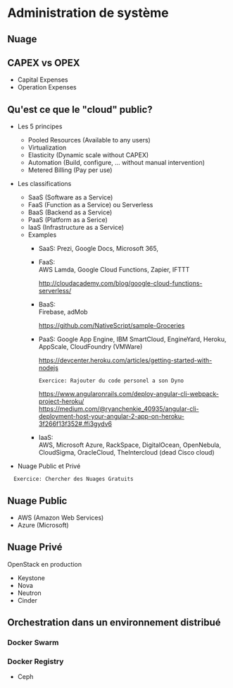 # Administration de système

## Nuage

## CAPEX vs OPEX
- Capital Expenses
- Operation Expenses

## Qu'est ce que le "cloud" public?
- Les 5 principes
  * Pooled Resources (Available to any users) 
  * Virtualization
  * Elasticity (Dynamic scale without CAPEX)
  * Automation (Build, configure, ... without manual intervention)
  * Metered Billing (Pay per use)
     
- Les classifications
  * SaaS (Software as a Service)
  * FaaS (Function as a Service) ou Serverless
  * BaaS (Backend as a Service)
  * PaaS (Platform as a Serice)
  * IaaS (Infrastructure as a Service)

  - Examples
     * SaaS: 
       Prezi, Google Docs, Microsoft 365, 
       
     * FaaS:  
       AWS Lamda, Google Cloud Functions, Zapier, IFTTT
       
       http://cloudacademy.com/blog/google-cloud-functions-serverless/

     * BaaS:   
       Firebase, adMob
       
       https://github.com/NativeScript/sample-Groceries

     * PaaS:
       Google App Engine, IBM SmartCloud, EngineYard, Heroku, AppScale, CloudFoundry (VMWare)

       https://devcenter.heroku.com/articles/getting-started-with-nodejs    
       ```
       Exercice: Rajouter du code personel a son Dyno
       ```
       https://www.angularonrails.com/deploy-angular-cli-webpack-project-heroku/   
       https://medium.com/@ryanchenkie_40935/angular-cli-deployment-host-your-angular-2-app-on-heroku-3f266f13f352#.ffi3gydv6

     * IaaS:  
       AWS, Microsoft Azure, RackSpace, DigitalOcean, OpenNebula, CloudSigma, OracleCloud, TheIntercloud (dead Cisco cloud)

- Nuage Public et Privé   
```
  Exercice: Chercher des Nuages Gratuits
```

## Nuage Public
- AWS (Amazon Web Services)
- Azure (Microsoft)

## Nuage Privé

OpenStack en production
- Keystone
- Nova
- Neutron
- Cinder

## Orchestration dans un environnement distribué

### Docker Swarm

### Docker Registry
- Ceph
